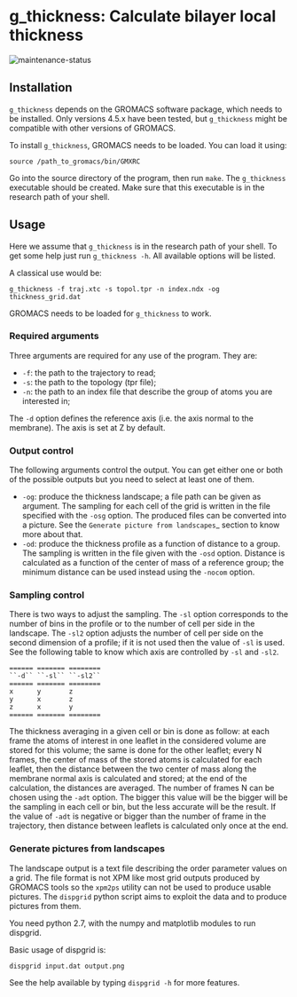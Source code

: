 # g_thickness: Calculate bilayer local thickness

![maintenance-status](https://img.shields.io/badge/maintenance-deprecated-red.svg)

## Installation
``g_thickness`` depends on the GROMACS software package, which needs to be
installed.  Only versions 4.5.x have been tested, but ``g_thickness`` might be
compatible with other versions of GROMACS.

To install ``g_thickness``, GROMACS needs to be loaded. You can load
it using:

    source /path_to_gromacs/bin/GMXRC

Go into the source directory of the program, then run ``make``. The
``g_thickness`` executable should be created.  Make sure that
this executable is in the research path of your shell.

## Usage
Here we assume that ``g_thickness`` is in the research path of your shell. To
get some help just run ``g_thickness -h``. All available options will be
listed.

A classical use would be:

    g_thickness -f traj.xtc -s topol.tpr -n index.ndx -og thickness_grid.dat

GROMACS needs to be loaded for ``g_thickness`` to work.

### Required arguments
Three arguments are required for any use of the program. They are:

* ``-f``: the path to the trajectory to read;
* ``-s``: the path to the topology (tpr file);
* ``-n``: the path to an index file that describe the group of atoms you are
  interested in;

The ``-d`` option defines the reference axis (i.e. the axis normal to the
membrane). The axis is set at Z by default.

### Output control
The following arguments control the output. You can get either one or both of
the possible outputs but you need to select at least one of them.

* ``-og``: produce the thickness landscape; a file path can be given as
  argument. The sampling for each cell of the grid is written in the file
  specified with the ``-osg`` option. The produced files can be converted into
  a picture. See the `Generate picture from landscapes`_ section to know more
  about that.
* ``-od``: produce the thickness profile as a function of distance to a group.
  The sampling is written in the file given with the ``-osd`` option. Distance
  is calculated as a function of the center of mass of a reference group; the
  minimum distance can be used instead using the ``-nocom`` option.

### Sampling control
There is two ways to adjust the sampling. The ``-sl`` option corresponds to the
number of bins in the profile or to the number of cell per side in the
landscape. The ``-sl2`` option adjusts the number of cell per side on the
second dimension of a profile; if it is not used then the value of ``-sl`` is
used. See the following table to know which axis are controlled by ``-sl`` and
``-sl2``.
```
====== ======= ========
``-d`` ``-sl`` ``-sl2``
====== ======= ========
x      y       z
y      x       z
z      x       y
====== ======= ========
```
The thickness averaging in a given cell or bin is done as follow: at each frame
the atoms of interest in one leaflet in the considered volume are stored for
this volume; the same is done for the other leaflet;  every N frames, the
center of mass of the stored atoms is calculated for each leaflet, then the
distance between the two center of mass along the membrane normal axis is
calculated and stored; at the end of the calculation, the distances are
averaged. The number of frames N can be chosen using the ``-adt`` option. The
bigger this value will be the bigger will be the sampling in each cell or bin,
but the less accurate will be the result. If the value of ``-adt`` is negative
or bigger than the number of frame in the trajectory, then distance between
leaflets is calculated only once at the end.

### Generate pictures from landscapes
The landscape output is a text file describing the order parameter values on a
grid. The file format is not XPM like most grid outputs produced by GROMACS
tools so the ``xpm2ps`` utility can not be used to produce usable pictures. The
``dispgrid`` python script aims to exploit the data and to produce pictures
from them.

You need python 2.7, with the numpy and matplotlib modules to run dispgrid.

Basic usage of dispgrid is:

    dispgrid input.dat output.png

See the help available by typing ``dispgrid -h`` for more features.
